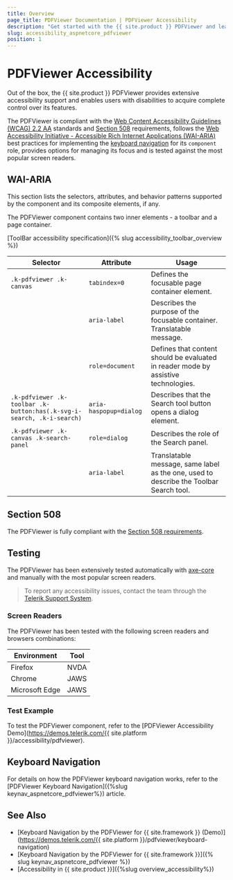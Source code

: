 ```yaml
---
title: Overview
page_title: PDFViewer Documentation | PDFViewer Accessibility
description: "Get started with the {{ site.product }} PDFViewer and learn about its accessibility support for WAI-ARIA, Section 508, and WCAG 2.2."
slug: accessibility_aspnetcore_pdfviewer
position: 1
---
```


# PDFViewer Accessibility





Out of the box, the {{ site.product }} PDFViewer provides extensive accessibility support and enables users with disabilities to acquire complete control over its features.


The PDFViewer is compliant with the [Web Content Accessibility Guidelines (WCAG) 2.2 AA](https://www.w3.org/TR/WCAG22/) standards and [Section 508](https://www.section508.gov/) requirements, follows the [Web Accessibility Initiative - Accessible Rich Internet Applications (WAI-ARIA)](https://www.w3.org/WAI/ARIA/apg/) best practices for implementing the [keyboard navigation](#keyboard-navigation) for its `component` role, provides options for managing its focus and is tested against the most popular screen readers.

## WAI-ARIA


This section lists the selectors, attributes, and behavior patterns supported by the component and its composite elements, if any.


The PDFViewer component contains two inner elements - a toolbar and a page container.

[ToolBar accessibility specification]({% slug accessibility_toolbar_overview %})

| Selector | Attribute | Usage |
| -------- | --------- | ----- |
| `.k-pdfviewer .k-canvas` | `tabindex=0` | Defines the focusable page container element. |
|  | `aria-label` | Describes the purpose of the focusable container. Translatable message. |
|  | `role=document` | Defines that content should be evaluated in reader mode by assistive technologies. |
| `.k-pdfviewer .k-toolbar .k-button:has(.k-svg-i-search, .k-i-search)` | `aria-haspopup=dialog` | Describes that the Search tool button opens a dialog element. |
| `.k-pdfviewer .k-canvas .k-search-panel` | `role=dialog` | Describes the role of the Search panel. |
|  | `aria-label` | Translatable message, same label as the one, used to describe the Toolbar Search tool. |

## Section 508


The PDFViewer is fully compliant with the [Section 508 requirements](http://www.section508.gov/).

## Testing


The PDFViewer has been extensively tested automatically with [axe-core](https://github.com/dequelabs/axe-core) and manually with the most popular screen readers.

> To report any accessibility issues, contact the team through the [Telerik Support System](https://www.telerik.com/account/support-center).

### Screen Readers


The PDFViewer has been tested with the following screen readers and browsers combinations:

| Environment | Tool |
| ----------- | ---- |
| Firefox | NVDA |
| Chrome | JAWS |
| Microsoft Edge | JAWS |



### Test Example

To test the PDFViewer component, refer to the [PDFViewer Accessibility Demo](https://demos.telerik.com/{{ site.platform }}/accessibility/pdfviewer).

## Keyboard Navigation

For details on how the PDFViewer keyboard navigation works, refer to the [PDFViewer Keyboard Navigation]({%slug keynav_aspnetcore_pdfviewer%}) article.

## See Also

* [Keyboard Navigation by the PDFViewer for {{ site.framework }} (Demo)](https://demos.telerik.com/{{ site.platform }}/pdfviewer/keyboard-navigation)
* [Keyboard Navigation by the PDFViewer for {{ site.framework }}]({% slug keynav_aspnetcore_pdfviewer %})
* [Accessibility in {{ site.product }}]({%slug overview_accessibility%})